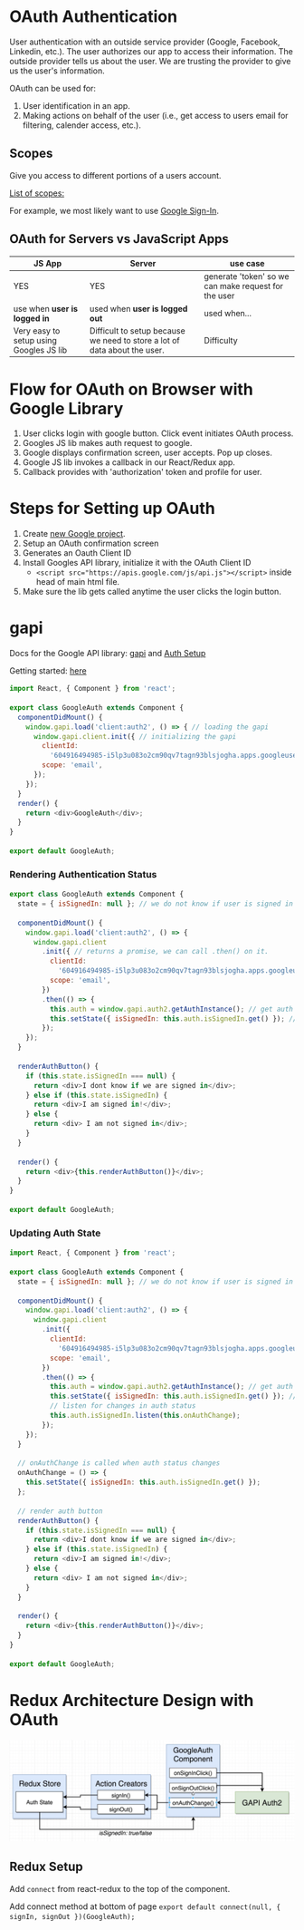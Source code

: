# OAuth Authentication

User authentication with an outside service provider (Google, Facebook, Linkedin, etc.). The user authorizes our app to access their information. The outside provider tells us about the user. We are trusting the provider to give us the user's information.

OAuth can be used for: 
1. User identification in an app.
2. Making actions on behalf of the user (i.e., get access to users email for filtering, calender access, etc.).

## Scopes

Give you access to different portions of a users account. 

[List of scopes:](https://developers.google.com/identity/protocols/oauth2/scopes)

For example, we most likely want to use [Google Sign-In](https://developers.google.com/identity/protocols/oauth2/scopes#google-sign-in).

## OAuth for Servers vs JavaScript Apps

| JS App                                  | Server                                                                    | use case                                             |
| --------------------------------------- | ------------------------------------------------------------------------- | ---------------------------------------------------- |
| YES                                     | YES                                                                       | generate 'token' so we can make request for the user |
| use when **user is logged in**          | used when **user is logged out**                                          | used when...                                         |
| Very easy to setup using Googles JS lib | Difficult to setup because we need to store a lot of data about the user. | Difficulty                                           |


# Flow for OAuth on Browser with Google Library

1. User clicks login with google button. Click event initiates OAuth process. 
2. Googles JS lib makes auth request to google. 
3. Google displays confirmation screen, user accepts. Pop up closes. 
4. Google JS lib invokes a callback in our React/Redux app.
5. Callback provides with 'authorization' token and profile for user. 

# Steps for Setting up OAuth
1. Create [new Google project](https://console.cloud.google.com/home/dashboard).
2. Setup an OAuth confirmation screen
3. Generates an Oauth Client ID
4. Install Googles API library, initialize it with the OAuth Client ID
   - `<script src="https://apis.google.com/js/api.js"></script>` inside head of main html file.
5. Make sure the lib gets called anytime the user clicks the login button.

# gapi

Docs for the Google API library: [gapi](https://developers.google.com/api-client-library/javascript/reference/referencedocs#gapiload) and [Auth Setup](https://developers.google.com/identity/sign-in/web/reference)

Getting started: [here](https://github.com/google/google-api-javascript-client/blob/master/docs/start.md#getting-started) 

```js
import React, { Component } from 'react';

export class GoogleAuth extends Component {
  componentDidMount() {
    window.gapi.load('client:auth2', () => { // loading the gapi
      window.gapi.client.init({ // initializing the gapi
        clientId:
          '604916494985-i5lp3u083o2cm90qv7tagn93blsjogha.apps.googleusercontent.com',
        scope: 'email',
      });
    });
  }
  render() {
    return <div>GoogleAuth</div>;
  }
}

export default GoogleAuth;
```

### Rendering Authentication Status

```js
export class GoogleAuth extends Component {
  state = { isSignedIn: null }; // we do not know if user is signed in or not.

  componentDidMount() {
    window.gapi.load('client:auth2', () => {
      window.gapi.client
        .init({ // returns a promise, we can call .then() on it.
          clientId:
            '604916494985-i5lp3u083o2cm90qv7tagn93blsjogha.apps.googleusercontent.com',
          scope: 'email',
        })
        .then(() => {
          this.auth = window.gapi.auth2.getAuthInstance(); // get auth instance
          this.setState({ isSignedIn: this.auth.isSignedIn.get() }); // set state
        });
    });
  }

  renderAuthButton() {
    if (this.state.isSignedIn === null) {
      return <div>I dont know if we are signed in</div>;
    } else if (this.state.isSignedIn) {
      return <div>I am signed in!</div>;
    } else {
      return <div> I am not signed in</div>;
    }
  }

  render() {
    return <div>{this.renderAuthButton()}</div>;
  }
}

export default GoogleAuth;
```

### Updating Auth State

```js
import React, { Component } from 'react';

export class GoogleAuth extends Component {
  state = { isSignedIn: null }; // we do not know if user is signed in or not.

  componentDidMount() {
    window.gapi.load('client:auth2', () => {
      window.gapi.client
        .init({
          clientId:
            '604916494985-i5lp3u083o2cm90qv7tagn93blsjogha.apps.googleusercontent.com',
          scope: 'email',
        })
        .then(() => {
          this.auth = window.gapi.auth2.getAuthInstance(); // get auth instance
          this.setState({ isSignedIn: this.auth.isSignedIn.get() }); // set state
          // listen for changes in auth status
          this.auth.isSignedIn.listen(this.onAuthChange);
        });
    });
  }

  // onAuthChange is called when auth status changes
  onAuthChange = () => {
    this.setState({ isSignedIn: this.auth.isSignedIn.get() });
  };

  // render auth button
  renderAuthButton() {
    if (this.state.isSignedIn === null) {
      return <div>I dont know if we are signed in</div>;
    } else if (this.state.isSignedIn) {
      return <div>I am signed in!</div>;
    } else {
      return <div> I am not signed in</div>;
    }
  }

  render() {
    return <div>{this.renderAuthButton()}</div>;
  }
}

export default GoogleAuth;
```

# Redux Architecture Design with OAuth

![](react-images/Flow.png)

## Redux Setup

Add `connect` from react-redux to the top of the component.

Add connect method at bottom of page `export default connect(null, { signIn, signOut })(GoogleAuth);`

